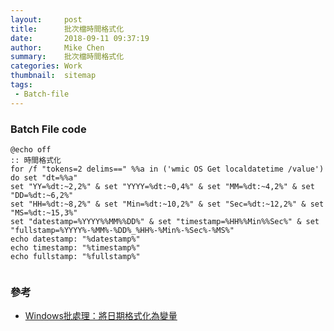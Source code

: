 ```yaml
---
layout:     post
title:      批次檔時間格式化
date:       2018-09-11 09:37:19
author:     Mike Chen
summary:    批次檔時間格式化
categories: Work
thumbnail:  sitemap
tags:
 - Batch-file
---
```


### Batch File code

```
@echo off 
:: 時間格式化
for /f "tokens=2 delims==" %%a in ('wmic OS Get localdatetime /value') do set "dt=%%a"
set "YY=%dt:~2,2%" & set "YYYY=%dt:~0,4%" & set "MM=%dt:~4,2%" & set "DD=%dt:~6,2%"
set "HH=%dt:~8,2%" & set "Min=%dt:~10,2%" & set "Sec=%dt:~12,2%" & set "MS=%dt:~15,3%"
set "datestamp=%YYYY%%MM%%DD%" & set "timestamp=%HH%%Min%%Sec%" & set "fullstamp=%YYYY%-%MM%-%DD%_%HH%-%Min%-%Sec%-%MS%"
echo datestamp: "%datestamp%"
echo timestamp: "%timestamp%"
echo fullstamp: "%fullstamp%"


```

### 參考
* [Windows批處理：將日期格式化為變量](https://code-examples.net/zh-TW/q/a70424)